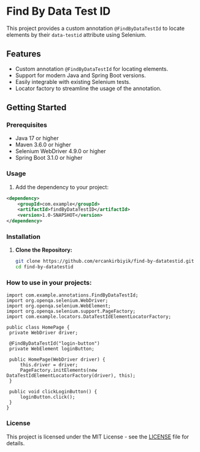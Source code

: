 # Find By Data Test ID

This project provides a custom annotation `@FindByDataTestId` to locate elements by their `data-testid` attribute using Selenium.

## Features

- Custom annotation `@FindByDataTestId` for locating elements.
- Support for modern Java and Spring Boot versions.
- Easily integrable with existing Selenium tests.
- Locator factory to streamline the usage of the annotation.

## Getting Started

### Prerequisites

- Java 17 or higher
- Maven 3.6.0 or higher
- Selenium WebDriver 4.9.0 or higher
- Spring Boot 3.1.0 or higher

### Usage

1. Add the dependency to your project:

```xml
<dependency>
    <groupId>com.example</groupId>
    <artifactId>findByDataTestID</artifactId>
    <version>1.0-SNAPSHOT</version>
</dependency>
```


### Installation

1. **Clone the Repository:**

   ```sh
   git clone https://github.com/ercankirbiyik/find-by-datatestid.git
   cd find-by-datatestid
    ```
   
### How to use in your projects:

   ```
import com.example.annotations.FindByDataTestId;
import org.openqa.selenium.WebDriver;
import org.openqa.selenium.WebElement;
import org.openqa.selenium.support.PageFactory;
import com.example.locators.DataTestIdElementLocatorFactory;

public class HomePage {
    private WebDriver driver;

    @FindByDataTestId("login-button")
    private WebElement loginButton;

    public HomePage(WebDriver driver) {
        this.driver = driver;
        PageFactory.initElements(new DataTestIdElementLocatorFactory(driver), this);
    }

    public void clickLoginButton() {
        loginButton.click();
    }
}
   ```

### License

This project is licensed under the MIT License - see the [LICENSE](LICENSE) file for details.